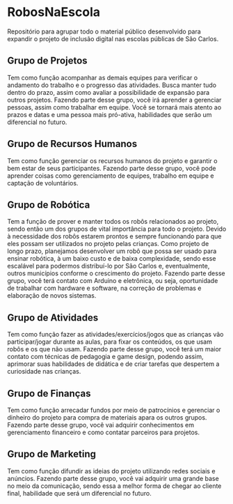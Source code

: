 # RobosNaEscola

Repositório para agrupar todo o material público desenvolvido para expandir o projeto de inclusão digital nas escolas públicas de São Carlos.


## Grupo de Projetos

Tem como função acompanhar as demais equipes para verificar o andamento do trabalho e o progresso das atividades. Busca manter tudo dentro do prazo, assim como avaliar a possibilidade de expansão para outros projetos. Fazendo parte desse grupo, você irá aprender a gerenciar pessoas, assim como trabalhar em equipe. Você se tornará mais atento ao prazos e datas e uma pessoa mais pró-ativa, habilidades que serão um diferencial no futuro.

## Grupo de Recursos Humanos

Tem como função gerenciar os recursos humanos do projeto e garantir o bem estar de seus participantes. Fazendo parte desse grupo, você pode aprender coisas como gerenciamento de equipes, trabalho em equipe e captação de voluntários.

## Grupo de Robótica

Tem a função de prover e manter todos os robôs relacionados ao projeto, sendo então um dos grupos de vital importância para todo o projeto. Devido à necessidade dos robôs estarem prontos e sempre funcionando para que eles possam ser utilizados no projeto pelas crianças. Como projeto de longo prazo, planejamos desenvolver um robô que possa ser usado para ensinar robótica, à um baixo custo e de baixa complexidade, sendo esse escalável para podermos distribuí-lo por São Carlos e, eventualmente, outros municípios conforme o crescimento do projeto. Fazendo parte desse grupo, você terá contato com Arduino e eletrônica, ou seja, oportunidade de trabalhar com hardware e software, na correção de problemas e elaboração de novos sistemas.

## Grupo de Atividades

Tem como função fazer as atividades/exercícios/jogos que as crianças vão participar/jogar durante as aulas, para fixar os conteúdos, os que usam robôs e os que não usam. Fazendo parte desse grupo, você terá um maior contato com técnicas de pedagogia e game design, podendo assim, aprimorar suas habilidades de didática e de criar tarefas que despertem a curiosidade nas crianças.

## Grupo de Finanças

Tem como função arrecadar fundos por meio de patrocínios e gerenciar o dinheiro do projeto para compra de materiais apara os outros grupos. Fazendo parte desse grupo, você vai adquirir conhecimentos em gerenciamento financeiro e como contatar parceiros para projetos.

## Grupo de Marketing

Tem como função difundir as ideias do projeto utilizando redes sociais e anúncios. Fazendo parte desse grupo, você vai adquirir uma grande base no meio da comunicação, sendo essa a melhor forma de chegar ao cliente final, habilidade que será um diferencial no futuro.
